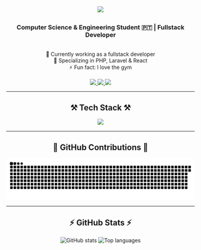 <h1 align="center">
  <img src="https://readme-typing-svg.herokuapp.com/?font=Righteous&size=35&center=true&vCenter=true&width=500&height=70&duration=4000&lines=Hi+There!+👋;+I'm+Simão+Curado!" />
</h1>

<h3 align="center">Computer Science & Engineering Student 🇵🇹 | Fullstack Developer</h3>

<br/>

<div align="center">
  🔭 Currently working as a fullstack developer <br/>
  🌱 Specializing in PHP, Laravel & React  <br/>
  ⚡ Fun fact: I love the gym
</div>

<br/>

<div align="center">
  <a href="mailto:simao.curadoo@gmail.com">
    <img src="https://img.shields.io/badge/Gmail-333333?style=for-the-badge&logo=gmail&logoColor=red" />
  </a>
  <a href="https://simaocurado.dev" target="_blank">
    <img src="https://img.shields.io/badge/Portfolio-FF5722?style=for-the-badge&logo=google-chrome&logoColor=white" />
  </a>
  <a href="https://www.linkedin.com/in/simaoNevescurado" target="_blank">
    <img src="https://img.shields.io/badge/LinkedIn-0077B5?style=for-the-badge&logo=linkedin&logoColor=white" />
  </a>
</div>

<hr/>

<h2 align="center">⚒️ Tech Stack ⚒️</h2>

<div align="center">
  <img src="https://skillicons.dev/icons?i=php,laravel,react,javascript,git,docker,postgresql,tailwind" />
</div>

<hr/>

<h2 align="center">🐍 GitHub Contributions 🐍</h2>

<div align="center">
  <img alt="GitHub Contributions Snake" src="https://raw.githubusercontent.com/SimaoNevesCurado/SimaoNevesCurado/output/github-contribution-grid-snake.svg" />
</div>

<hr/>

<h2 align="center">⚡ GitHub Stats ⚡</h2>

<div align="center">
  <img width="390" src="https://github-readme-stats.vercel.app/api?username=simaonevescurado&count_private=true&show_icons=true&theme=react&rank_icon=github&border_radius=10" alt="GitHub stats" />
  <img width="325" height="175" src="https://github-readme-stats.vercel.app/api/top-langs/?username=simaonevescurado&hide=HTML&langs_count=8&layout=compact&theme=react&border_radius=10&count_weight=0.5&exclude_repo=github-readme-stats" alt="Top languages" />
</div>

